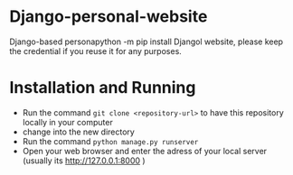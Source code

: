 # Django-personal-website

Django-based personapython -m pip install Djangol website, please keep the credential if you reuse it for any purposes.

# Installation and Running

* Run the command `git clone <repository-url>` to have this repository locally in your computer
* change into the new directory
* Run the command `python manage.py runserver`
* Open your web browser and enter the adress of your local server (usually its http://127.0.0.1:8000 )

